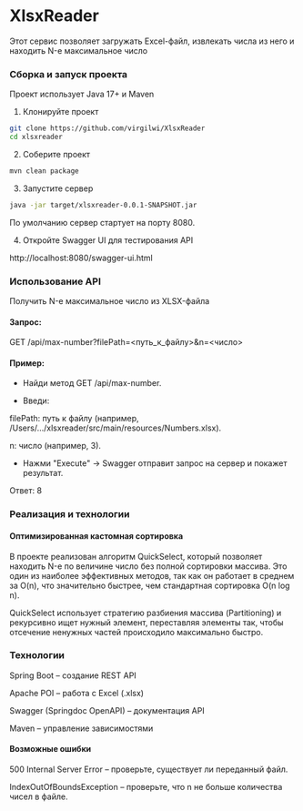 # XlsxReader
Этот сервис позволяет загружать Excel-файл, извлекать числа из него и находить N-е максимальное число

### Сборка и запуск проекта

Проект использует Java 17+ и Maven

1. Клонируйте проект 
```sh 
git clone https://github.com/virgilwi/XlsxReader
cd xlsxreader
```

2. Соберите проект
```sh 
mvn clean package
```

3. Запустите сервер
```sh 
java -jar target/xlsxreader-0.0.1-SNAPSHOT.jar
```
По умолчанию сервер стартует на порту 8080.

4. Откройте Swagger UI для тестирования API

http://localhost:8080/swagger-ui.html

### Использование API

Получить N-е максимальное число из XLSX-файла

#### Запрос:

GET /api/max-number?filePath=<путь_к_файлу>&n=<число>

#### Пример:

- Найди метод GET /api/max-number.

- Введи:

filePath: путь к файлу (например, /Users/.../xlsxreader/src/main/resources/Numbers.xlsx).

n: число (например, 3).

- Нажми "Execute" → Swagger отправит запрос на сервер и покажет результат.

Ответ: 8

### Реализация и технологии

#### Оптимизированная кастомная сортировка

В проекте реализован алгоритм QuickSelect, который позволяет находить N-е по величине число без полной сортировки массива. Это один из наиболее эффективных методов, так как он работает в среднем за O(n), что значительно быстрее, чем стандартная сортировка O(n log n).

QuickSelect использует стратегию разбиения массива (Partitioning) и рекурсивно ищет нужный элемент, переставляя элементы так, чтобы отсечение ненужных частей происходило максимально быстро.

### Технологии

Spring Boot – создание REST API

Apache POI – работа с Excel (.xlsx)

Swagger (Springdoc OpenAPI) – документация API

Maven – управление зависимостями

#### Возможные ошибки

500 Internal Server Error – проверьте, существует ли переданный файл.

IndexOutOfBoundsException – проверьте, что n не больше количества чисел в файле.
